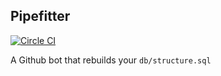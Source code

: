 ## Pipefitter

[![Circle CI](https://circleci.com/gh/mikeastock/pipefitter/tree/master.svg?style=svg)](https://circleci.com/gh/mikeastock/pipefitter/tree/master)

A Github bot that rebuilds your `db/structure.sql`
